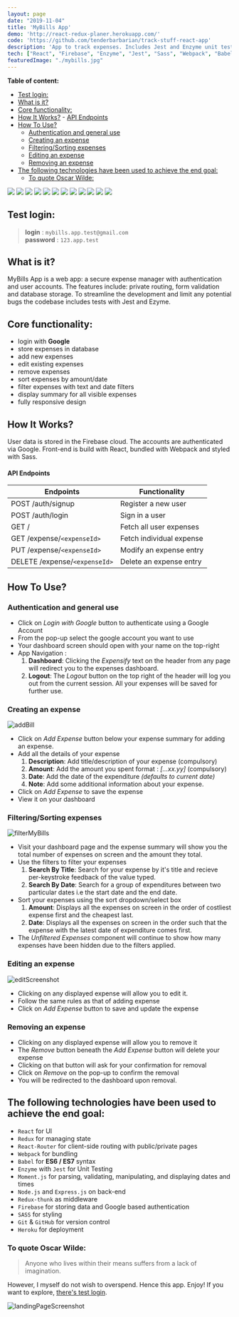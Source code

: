 ```yaml
---
layout: page
date: "2019-11-04"
title: 'MyBills App'
demo: 'http://react-redux-planer.herokuapp.com/'
code: 'https://github.com/tenderbarbarian/track-stuff-react-app'
description: 'App to track expenses. Includes Jest and Enzyme unit tests. Requires Google authentication to access. Test [login]: mybills.app.test@gmail.com [password]: 123.app.test'
tech: ["React", "Firebase", "Enzyme", "Jest", "Sass", "Webpack", "Babel"]
featuredImage: "./mybills.jpg"
---
```

<!-- # iframe: 'https://www.youtube.com/embed/dQw4w9WgXcQ' -->
__Table of content:__
<!-- TOC -->

- [Test login:](#test-login)
- [What is it?](#what-is-it)
- [Core functionality:](#core-functionality)
- [How It Works?](#how-it-works)
        - [API Endpoints](#api-endpoints)
- [How To Use?](#how-to-use)
    - [Authentication and general use](#authentication-and-general-use)
    - [Creating an expense](#creating-an-expense)
    - [Filtering/Sorting expenses](#filteringsorting-expenses)
    - [Editing an expense](#editing-an-expense)
    - [Removing an expense](#removing-an-expense)
- [The following technologies have been used to achieve the end goal:](#the-following-technologies-have-been-used-to-achieve-the-end-goal)
    - [To quote Oscar Wilde:](#to-quote-oscar-wilde)

<!-- /TOC -->
<p>
    <img src="https://img.shields.io/badge/framework-React-blue?style=flat&logo=react" />
    <img src="https://img.shields.io/badge/package--manager-Yarn-navy?style=flat&logo=yarn" />
    <img src="https://img.shields.io/badge/backend-NodeJS-bluegreen?style=flat" />
    <img src="https://img.shields.io/badge/module--bundler-Webpack-lightblue?style=flat&logo=webpack" />
    <img src="https://img.shields.io/badge/ES6&ES7-Babel-olive?style=flat&logo=babel" />
    <img src="https://img.shields.io/badge/testing-Enzyme-red?style=flat" />
    <img src="https://img.shields.io/badge/testing-Jest-green?style=flat&logo=Jest" />
    <img src="https://img.shields.io/badge/database-Firebase-yellow?style=flat&logo=Firebase" />
    <img src="https://img.shields.io/badge/authorisation-Google-blue?style=flat&logo=Google" />
    <img src="https://img.shields.io/badge/styling-Sass-pink?style=flat&logo=Sass" />
    <img src="https://img.shields.io/badge/deployment-Heroku-lightblue?style=flat&logo=Heroku" />
    <img src="https://img.shields.io/badge/versioning-Git-red?style=flat&logo=Git" />
</p>


## Test login:

>__login__ : `mybills.app.test@gmail.com` <br>
>__password__ : `123.app.test`

## What is it?

MyBills App is a web app: a secure expense manager with authentication and user accounts. The features include: private routing, form validation and database storage. To streamline the development and limit any potential bugs  the codebase includes tests with Jest and Ezyme.

## Core functionality:
- login with __Google__
- store expenses in database
- add new expenses
- edit existing expenses
- remove expenses
- sort expenses by amount/date
- filter expenses with text and date filters
- display summary for all visible expenses
- fully responsive design

## How It Works?

User data is stored in the Firebase cloud. The accounts are authenticated via Google. Front-end is build with React, bundled with Webpack and styled with Sass. 

#### API Endpoints
Endpoints | Functionality
------------ | -------------
POST /auth/signup | Register a new user
POST /auth/login | Sign in a user
GET / | Fetch all user expenses
GET /expense/`<expenseId>`| Fetch individual expense
PUT /expense/`<expenseId>` | Modify an expense entry
DELETE /expense/`<expenseId>` | Delete an expense entry

## How To Use?

### Authentication and general use
- Click on *Login with Google* button to authenticate using a Google Account
- From the pop-up select the google account you want to use
- Your dashboard screen should open with your name on the top-right
- App Navigation :
    1. __Dashboard__: Clicking the *Expensify* text on the header from any page will redirect you to the expenses dashboard.
    2. __Logout__: The *Logout* button on the top right of the header will log you out from the current session. All your expenses will be saved for further use.

### Creating an expense
![addBill](./mybills2.jpg)

- Click on *Add Expense* button below your expense summary for adding an expense.
- Add all the details of your expense
    1. __Description__: Add title/description of your expense (compulsory)
    2. __Amount__: Add the amount you spent format : *[...xx.yy]* (compulsory)
    3. __Date__: Add the date of the expenditure *(defaults to current date)* 
    4. __Note__: Add some additional information about your expense.
- Click on *Add Expense* to save the expense
- View it on your dashboard

### Filtering/Sorting expenses
![filterMyBills](./filterMyBills.jpg)
- Visit your dashboard page and the expense summary will show you the total number of expenses on screen and the amount they total.
- Use the filters to filter your expenses
    1. __Search By Title__: Search for your expense by it's title and recieve per-keystroke feedback of the value typed.
    2. __Search By Date__: Search for a group of expenditures between two particular dates i.e the start date and the end date.
- Sort your expenses using the sort dropdown/select box
    1. __Amount__: Displays all the expenses on screen in the order of costliest expense first and the cheapest last.
    2. __Date__: Displays all the expenses on screen in the order such that the expense with the latest date of expenditure comes first.
- The *Unfiltered Expenses* component will continue to show how many expenses have been hidden due to the filters applied. 

### Editing an expense
![editScreenshot](./mybills3.jpg)
- Clicking on any displayed expense will allow you to edit it.
- Follow the same rules as that of adding expense
- Click on *Add Expense* button to save and update the expense

### Removing an expense
- Clicking on any displayed expense will allow you to remove it
- The *Remove* button beneath the *Add Expense* button will delete your expense
- Clicking on that button will ask for your confirmation for removal
- Click on *Remove* on the pop-up to confirm the removal
- You will be redirected to the dashboard upon removal.

## The following technologies have been used to achieve the end goal:

- `React` for UI
- `Redux` for managing state
- `React-Router` for client-side routing with public/private pages
- `Webpack` for bundling
- `Babel` for __ES6 / ES7__ syntax
- `Enzyme` with `Jest` for Unit Testing
- `Moment.js` for parsing, validating, manipulating, and displaying dates and times
- `Node.js` and `Express.js` on back-end
- `Redux-thunk` as middleware
- `Firebase` for storing data and Google based authentication
- `SASS` for styling
- `Git` & `GitHub` for version control
- `Heroku` for deployment

### To quote Oscar Wilde:

> Anyone who lives within their means
> suffers from a lack of imagination.

However, I myself do not wish to overspend. Hence this app. Enjoy! If you want to explore, <a href='#Test-login'>there's test login</a>. 

![landingPageScreenshot](./mybills.jpg)